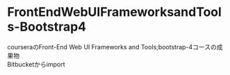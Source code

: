 # FrontEndWebUIFrameworksandTools-Bootstrap4
courseraのFront-End Web UI Frameworks and Tools;bootstrap-4コースの成果物  
Bitbucketからimport
